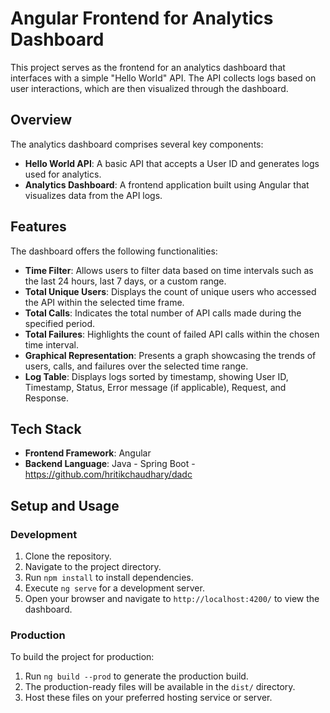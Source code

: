 # Angular Frontend for Analytics Dashboard

This project serves as the frontend for an analytics dashboard that interfaces with a simple "Hello World" API. The API collects logs based on user interactions, which are then visualized through the dashboard.

## Overview

The analytics dashboard comprises several key components:

- **Hello World API**: A basic API that accepts a User ID and generates logs used for analytics.
- **Analytics Dashboard**: A frontend application built using Angular that visualizes data from the API logs.

## Features

The dashboard offers the following functionalities:

- **Time Filter**: Allows users to filter data based on time intervals such as the last 24 hours, last 7 days, or a custom range.
- **Total Unique Users**: Displays the count of unique users who accessed the API within the selected time frame.
- **Total Calls**: Indicates the total number of API calls made during the specified period.
- **Total Failures**: Highlights the count of failed API calls within the chosen time interval.
- **Graphical Representation**: Presents a graph showcasing the trends of users, calls, and failures over the selected time range.
- **Log Table**: Displays logs sorted by timestamp, showing User ID, Timestamp, Status, Error message (if applicable), Request, and Response.

## Tech Stack

- **Frontend Framework**: Angular
- **Backend Language**: Java - Spring Boot - https://github.com/hritikchaudhary/dadc

## Setup and Usage

### Development
1. Clone the repository.
2. Navigate to the project directory.
3. Run `npm install` to install dependencies.
4. Execute `ng serve` for a development server.
5. Open your browser and navigate to `http://localhost:4200/` to view the dashboard.

### Production
To build the project for production:
1. Run `ng build --prod` to generate the production build.
2. The production-ready files will be available in the `dist/` directory.
3. Host these files on your preferred hosting service or server.
